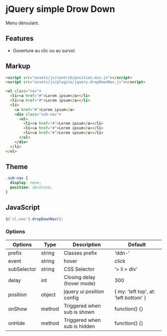 # jQuery simple Drow Down

Menu déroulant.

## Features

* Ouverture au clic ou au survol.


## Markup

```html
<script src="assets/js/contrib/position.min.js"></script>
<script src="assets/js/plugins/jquery.dropDownNav.js"></script>
```

```html
<ul class="nav">
  <li><a href="#">Lorem ipsum</a></li>
  <li><a href="#">Lorem ipsum</a></li>
  <li>
    <a href="#">Lorem ipsum</a>
    <div class="sub-nav">
      <ul>
        <li><a href="#">Lorem ipsum</a></li>
        <li><a href="#">Lorem ipsum</a></li>
        <li><a href="#">Lorem ipsum</a></li>
      </ul>
    </div>
  </li>
</ul>
```


## Theme

```css
.sub-nav {
  display: none;
  position: absolute;
}
```

## JavaScript

```js
$('ul.nav').dropDownNav();
```



### Options

Options      | Type   | Description                    | Default
-------------|--------|--------------------------------|---------------
prefix       | string | Classes prefix                 | 'ddn-'
event        | string | hover | click                  | 'hover'
subSelector  | string | CSS Selector                   | '> li > div'
delay        | int    | Closing delay (hover mode)     | 300
position     | object | jquery ui position config      | { my: 'left top', at: 'left bottom' }
onShow       | method | Triggered when sub is shown    | function() {}
onHide       | method | Triggered when sub is hidden   | function() {}
